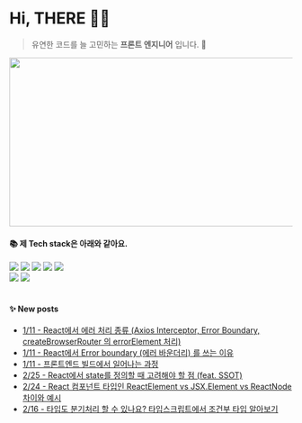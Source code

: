 
# Hi, THERE 👋🏻
> 유연한 코드를 늘 고민하는 **프론트 엔지니어** 입니다. 🌱

<a href="https://github.com/devxb/gitanimals">
<img
  src="https://render.gitanimals.org/farms/so1gging"
  width="600"
  height="300"
/>
</a>


#### 📚 제 Tech stack은 아래와 같아요.
<div align="left">
	<img src="https://img.shields.io/badge/React-61DAFB?style=flat&logo=React&logoColor=white" />
  <img src="https://img.shields.io/badge/typescript-3178C6?style=flat&logo=typescript&logoColor=white" />
	<img src="https://img.shields.io/badge/HTML5-E34F26?style=flat&logo=HTML5&logoColor=white" />
	<img src="https://img.shields.io/badge/CSS3-1572B6?style=flat&logo=CSS3&logoColor=white" />
	<img src="https://img.shields.io/badge/JavaScript-F7DF1E?style=flat&logo=JavaScript&logoColor=white" />
  <br/>
  	<img src="https://img.shields.io/badge/GitHub-181717?style=flat&logo=GitHub&logoColor=white" />
    	<img src="https://img.shields.io/badge/webstorm-000000?style=flat&logo=webstorm&logoColor=white" />
</div>
<br>

#### ✨ New posts
 - [1/11 - React에서 에러 처리 종류 (Axios Interceptor, Error Boundary, createBrowserRouter 의 errorElement 처리)](https://yzlosmik.tistory.com/181)
 - [1/11 - React에서 Error boundary (에러 바운더리) 를 쓰는 이유](https://yzlosmik.tistory.com/180)
 - [1/11 - 프론트엔드 빌드에서 일어나는 과정](https://yzlosmik.tistory.com/179)
 - [2/25 - React에서 state를 정의할 때 고려해야 할 점 (feat. SSOT)](https://yzlosmik.tistory.com/178)
 - [2/24 - React 컴포넌트 타입인 ReactElement vs JSX.Element vs ReactNode 차이와 예시](https://yzlosmik.tistory.com/177)
 - [2/16 - 타입도 분기처리 할 수 있나요? 타입스크립트에서 조건부 타입 알아보기](https://yzlosmik.tistory.com/176)

</div>
</div>
